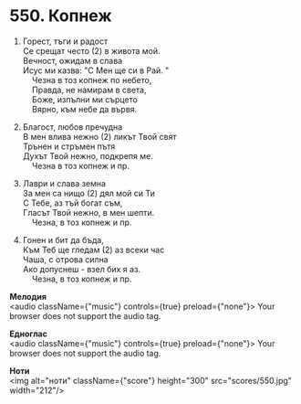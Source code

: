 # 550. Копнеж  

1. Горест, тъги и радост  
Се срещат често (2) в живота мой.  
Вечност, ожидам в слава  
Исус ми казва: "С Мен ще си в Рай. "  
    Чезна в тоз копнеж по небето,  
    Правда, не намирам в света,  
    Боже, изпълни ми сърцето  
    Вярно, към небе да вървя.  

2. Благост, любов пречудна  
В мен влива нежно (2) ликът Твой свят  
Трънен и стръмен пътя  
Духът Твой нежно, подкрепя ме.  
    Чезна в тоз копнеж и пр.  

3. Лаври и слава земна  
За мен са нищо (2) дял мой си Ти  
С Тебе, аз тъй богат съм,  
Гласът Твой нежно, в мен шепти.  
    Чезна, в тоз копнеж и пр.  

4. Гонен и бит да бъда,  
Към Теб ще гледам (2) аз всеки час  
Чаша, с отрова силна  
Ако допуснеш - взел бих я аз.  
    Чезна, в тоз копнеж и пр.  

__Мелодия__  
<audio className={"music"} controls={true} preload={"none"}><source src="mp3/550.mp3" type="audio/mpeg"/>
Your browser does not support the audio tag.
</audio>  

__Едноглас__  
<audio className={"music"} controls={true} preload={"none"}><source src="transp/550.mp3" type="audio/mpeg"/>
Your browser does not support the audio tag.
</audio>  

__Ноти__  
<img alt="ноти" className={"score"} height="300" src="scores/550.jpg" width="212"/>
